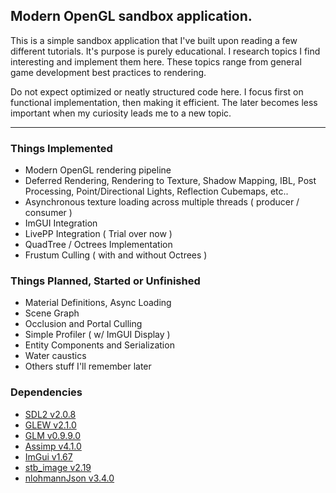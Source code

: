 ## Modern OpenGL sandbox application.

This is a simple sandbox application that I've built upon reading a few different tutorials. It's purpose is purely educational. I research topics I find interesting and implement them here. These topics range from general game development best practices to rendering.

Do not expect optimized or neatly structured code here. I focus first on functional implementation, then making it efficient. The later becomes less important when my curiosity leads me to a new topic.

---
### Things Implemented
- Modern OpenGL rendering pipeline
- Deferred Rendering, Rendering to Texture, Shadow Mapping, IBL, Post Processing, Point/Directional Lights, Reflection Cubemaps, etc..
- Asynchronous texture loading across multiple threads ( producer / consumer )
- ImGUI Integration
- LivePP Integration ( Trial over now )
- QuadTree / Octrees Implementation
- Frustum Culling ( with and without Octrees )

### Things Planned, Started or Unfinished
- Material Definitions, Async Loading
- Scene Graph
- Occlusion and Portal Culling
- Simple Profiler ( w/ ImGUI Display )
- Entity Components and Serialization
- Water caustics
- Others stuff I'll remember later

### Dependencies
- [SDL2 v2.0.8](https://www.libsdl.org/)
- [GLEW v2.1.0](http://glew.sourceforge.net/)
- [GLM v0.9.9.0](https://glm.g-truc.net/0.9.9/index.html)
- [Assimp v4.1.0](https://github.com/assimp/assimp)
- [ImGui v1.67](https://github.com/ocornut/imgui)
- [stb_image v2.19](https://github.com/nothings/stb)
- [nlohmannJson v3.4.0](https://github.com/nlohmann/json)
